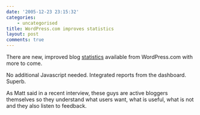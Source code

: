 ```yaml
---
date: '2005-12-23 23:15:32'
categories:
    - uncategorised
title: WordPress.com improves statistics
layout: post
comments: true
---
```


There are new, improved blog
[statistics](http://wordpress.com/blog/2005/12/23/new-stats-system-live/)
available from WordPress.com with more to come.

No additional Javascript needed. Integrated reports from the dashboard.
Superb.

As Matt said in a recent interview, these guys are active bloggers
themselves so they understand what users want, what is useful, what is
not and they also listen to feedback.

